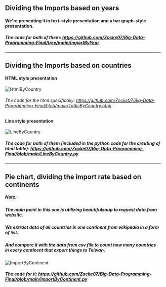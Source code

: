 ## Dividing the Imports based on years
#### We're presenting it in text-style presentation and a bar graph-style presentation.
##### The code for both of them: https://github.com/Zocke07/Big-Data-Programming-Final/tree/main/ImportByYear  
-----  
## Dividing the Imports based on countries 
#### HTML style presentation  
![HtmlByCountry](https://github.com/Zocke07/Big-Data-Programming-Final/assets/91361456/df081f9e-4288-4acd-a940-f004802eb8f5)
###### The code for the html specifically: https://github.com/Zocke07/Big-Data-Programming-Final/blob/main/TableByCountry.html
#### Line style presentation  
![LineByCountry](https://github.com/Zocke07/Big-Data-Programming-Final/assets/91361456/0d7da62a-98b9-42a7-9dde-0ebe94e10138)
##### The code for both of them (included in the python code for the creating of html table): https://github.com/Zocke07/Big-Data-Programming-Final/blob/main/LineByCountry.py
-----  
## Pie chart, dividing the import rate based on continents  
##### Note:  
##### The main point in this one is utilizing beautifulsoup to request data from website.  
##### We extract data of all countries in one continent from wikipedia in a form of list.  
##### And compare it with the data from csv file to count how many countries in every continent that export things to Taiwan.  
![ImportByContinent](https://github.com/Zocke07/Big-Data-Programming-Final/assets/91361456/4d046129-5598-46f6-8fb7-24a9436b743f)  
##### The code for it: https://github.com/Zocke07/Big-Data-Programming-Final/blob/main/ImportByContinent.py
